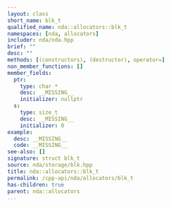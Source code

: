 ```yaml
---
layout: class
short_name: blk_t
qualified_name: nda::allocators::blk_t
namespaces: [nda, allocators]
includer: nda/nda.hpp
brief: ""
desc: ""
methods: [(constructors), (destructor), operator=]
non_member_functions: []
member_fields:
  ptr:
    type: char *
    desc: __MISSING__
    initializer: nullptr
  s:
    type: size_t
    desc: __MISSING__
    initializer: 0
example:
  desc: __MISSING__
  code: __MISSING__
see-also: []
signature: struct blk_t
source: nda/storage/blk.hpp
title: nda::allocators::blk_t
permalink: /cpp-api/nda/allocators/blk_t
has-children: true
parent: nda::allocators
...
```


